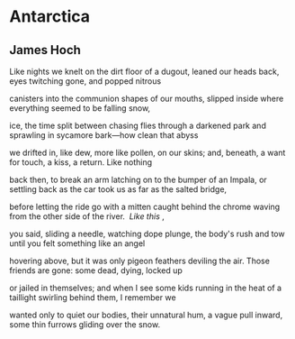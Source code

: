 # Antarctica
## James Hoch
Like nights we knelt on the dirt floor
of a dugout, leaned our heads back,
eyes twitching gone, and popped nitrous

canisters into the communion shapes
of our mouths, slipped inside where
everything seemed to be falling snow,

ice, the time split between chasing flies
through a darkened park and sprawling
in sycamore bark—how clean that abyss

we drifted in, like dew, more like pollen,
on our skins; and, beneath, a want
for touch, a kiss, a return. Like nothing

back then, to break an arm latching on
to the bumper of an Impala, or settling back
as the car took us as far as the salted bridge,

before letting the ride go with a mitten
caught behind the chrome waving
from the other side of the river.  _Like this_ ,

you said, sliding a needle, watching
dope plunge, the body's rush and tow
until you felt something like an angel

hovering above, but it was only pigeon
feathers deviling the air. Those friends
are gone: some dead, dying, locked up

or jailed in themselves; and when I see
some kids running in the heat of a taillight
swirling behind them, I remember we

wanted only to quiet our bodies, their
unnatural hum, a vague pull inward,
some thin furrows gliding over the snow.